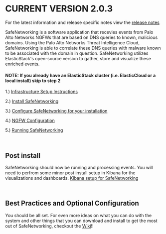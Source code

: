 # CURRENT VERSION 2.0.3
For the latest information and release specific notes view the [release notes](docs/release-notes.md)

SafeNetworking is a software application that recevies events from Palo Alto Networks NGFWs that are based on DNS queries to known, malicious domains.  Using the Palo Alto Networks Threat Intelligence Cloud, SafeNetworking is able to correlate these DNS queries with malware known to be associated with the domain in question.  SafeNetworking utilizes ElasticStack's open-source version to gather, store and visualize these enriched events.   

#### NOTE: If you already have an ElasticStack cluster (i.e. ElasticCloud or a local install) skip to step 2
1.) [Infrastructure Setup Instructions](https://github.com/PaloAltoNetworks/safe-networking-sp/wiki/Infrastructure-Setup)

2.) [Install SafeNetworking](https://github.com/PaloAltoNetworks/safe-networking-sp/wiki/Installing-the-SafeNetworking-Software)

3.) [Configure SafeNetworking for your installation](https://github.com/PaloAltoNetworks/safe-networking-sp/wiki/Configuring-SafeNetworking)

4.) [NGFW Configuration](https://github.com/PaloAltoNetworks/safe-networking-sp/wiki/NGFW-Configuration)

5.) [Running SafeNetworking](https://github.com/PaloAltoNetworks/safe-networking-sp/wiki/Running-SafeNetworking-in-the-background)

<br/>

## Post install 
SafeNetworking should now be running and processing events.  You will need to perfrom some minor post install setup in Kibana for the visualizations and dashboards.
[Kibana setup for SafeNetworking](https://github.com/PaloAltoNetworks/safe-networking-sp/wiki/Kibana-post-install-setup)

<br/>

## Best Practices and Optional Configuration
You should be all set.  For even more ideas on what you can do with the system and other things that you can download and install to get the most out of SafeNetworking, checkout the [Wiki](https://github.com/PaloAltoNetworks/safe-networking-sp/wiki)!!
